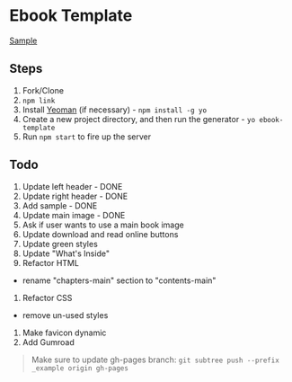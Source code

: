 # Ebook Template

[Sample](http://mherman.org/ebook-template/)

## Steps

1. Fork/Clone
1. `npm link`
1. Install [Yeoman](http://yeoman.io) (if necessary) - `npm install -g yo`
1. Create a new project directory, and then run the generator - `yo ebook-template`
1. Run `npm start` to fire up the server

## Todo

1. Update left header - DONE
1. Update right header - DONE
1. Add sample - DONE
1. Update main image - DONE
1. Ask if user wants to use a main book image
1. Update download and read online buttons
1. Update green styles
1. Update "What's Inside"
1. Refactor HTML
  - rename "chapters-main" section to "contents-main"
1. Refactor CSS
  - remove un-used styles
1. Make favicon dynamic
1. Add Gumroad

> Make sure to update gh-pages branch: `git subtree push --prefix _example origin gh-pages`
